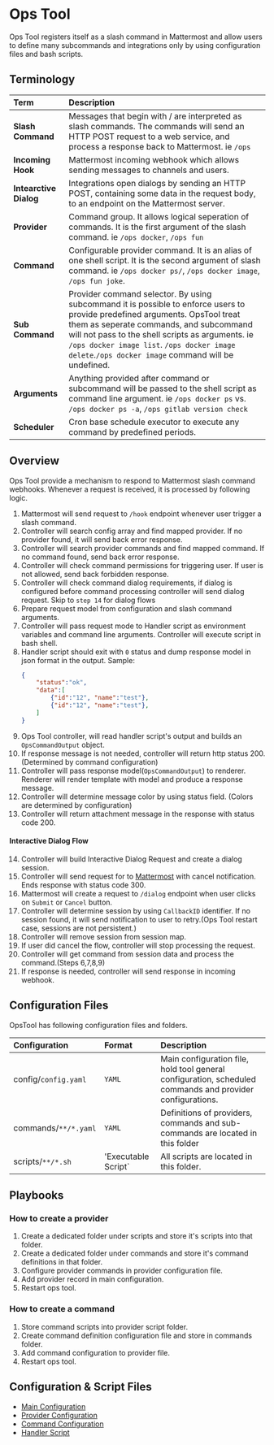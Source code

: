 # Ops Tool

Ops Tool registers itself as a slash command in Mattermost and allow users to define many subcommands and integrations only by using configuration files and bash scripts.

## Terminology

| Term | Description |
| :--  | :-- |
| __Slash Command__ | Messages that begin with / are interpreted as slash commands. The commands will send an HTTP POST request to a web service, and process a response back to Mattermost. ie `/ops` |
| __Incoming Hook__ | Mattermost incoming webhook which allows sending messages to channels and users. |
| __Intearctive Dialog__ | Integrations open dialogs by sending an HTTP POST, containing some data in the request body, to an endpoint on the Mattermost server. |
| __Provider__ | Command group. It allows logical seperation of commands. It is the first argument of the slash command. ie `/ops docker`, `/ops fun` |
| __Command__ | Configurable provider command. It is an alias of one shell script. It is the second argument of slash command. ie `/ops docker ps/`, `/ops docker image`, `/ops fun joke`. |
| __Sub Command__ | Provider command selector. By using subcommand it is possible to enforce users to provide predefined arguments. OpsTool treat them as seperate commands, and subcommand will not pass to the shell scripts as arguments. ie `/ops docker image list`. `/ops docker image delete`.`/ops docker image` command will be undefined. | 
| __Arguments__ | Anything provided after command or subcommand will be passed to the shell script as command line argument. ie `/ops docker ps` vs. `/ops docker ps -a`, `/ops gitlab version check` |
| __Scheduler__ | Cron base schedule executor to execute any command by predefined periods. |

## Overview

Ops Tool provide a mechanism to respond to Mattermost slash command webhooks. Whenever a request is received, it is processed by following logic.

1. Mattermost will send request to `/hook` endpoint whenever user trigger a slash command.
2. Controller will search config array and find mapped provider. If no provider found, it will send back error response.
3. Controller will search provider commands and find mapped command. If no command found, send back error response.
4. Controller will check command permissions for triggering user. If user is not allowed, send back forbidden response.
5. Controller will check command dialog requirements, if dialog is configured before command processing controller will send dialog request. Skip to `step 14` for dialog flows
6. Prepare request model from configuration and slash command arguments.
7. Controller will pass request mode to Handler script as environment variables and command line arguments. Controller will execute script in bash shell. 
8. Handler script should exit with `0` status and dump response model in json format in the output.
Sample: 
    ```json
    {
        "status":"ok",
        "data":[
            {"id":"12", "name":"test"},
            {"id":"12", "name":"test"},
        ]
    }
    ```
9. Ops Tool controller, will read handler script's output and builds an `OpsCommandOutput` object.
10. If response message is not needed, controller will return http status 200. (Determined by command configuration)
11. Controller will pass response model(`OpsCommandOutput`) to renderer. Renderer will render template with model and produce a response message.
12. Controller will determine message color by using status field. (Colors are determined by configuration)
13. Controller will return attachment message in the response with status code 200.

#### Interactive Dialog Flow

14. Controller will build Interactive Dialog Request and create a dialog session.
15. Controller will send request for to [Mattermost](https://developers.mattermost.com/integrate/admin-guide/admin-interactive-dialogs/) with cancel notification. Ends response with status code 300.
16. Mattermost will create a request to `/dialog` endpoint when user clicks on `Submit` or `Cancel` button.
17. Controller will determine session by using `CallbackID` identifier. If no session found, it will send notification to user to retry.(Ops Tool restart case, sessions are not persistent.)
18. Controller will remove session from session map.
19. If user did cancel the flow, controller will stop processing the request.
20. Controller will get command from session data and process the command.(Steps 6,7,8,9)
21. If response is needed, controller will send response in incoming webhook.


## Configuration Files

OpsTool has following configuration files and folders.

| Configuration | Format | Description |
| :-- | :-- | :--| 
| config/`config.yaml` | `YAML` | Main configuration file, hold tool general configuration, scheduled commands and provider configurations. |
| commands/`**/*.yaml` | `YAML` | Definitions of providers, commands and sub-commands are located in this folder|
| scripts/`**/*.sh` | 'Executable Script` | All scripts are located in this folder. |

## Playbooks

### How to create a provider

1. Create a dedicated folder under scripts and store it's scripts into that folder.
2. Create a dedicated folder under commands and store it's command definitions in that folder.
3. Configure provider commands in provider configuration file.
3. Add provider record in main configuration.
4. Restart ops tool.

### How to create a command

1. Store command scripts into provider script folder.
2. Create command definition configuration file and store in commands folder.
3. Add command configuration to provider file.
4. Restart ops tool.

## Configuration & Script Files

* [Main Configuration](./main_configuration.md)
* [Provider Configuration](./provider_configuration.md)
* [Command Configuration](./command_configuration.md)
* [Handler Script](./handler_script.md)
